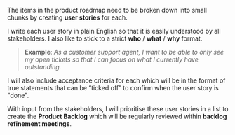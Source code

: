 The items in the product roadmap need to be broken down into small chunks by creating **user stories** for each.

I write each user story in plain English so that it is easily understood by all stakeholders. I also like to stick to a strict **who** / **what** / **why** format.

> **Example**: _As a customer support agent, I want to be able to only see my open tickets so that I can focus on what I currently have outstanding._

I will also include acceptance criteria for each which will be in the format of true statements that can be “ticked off” to confirm when the user story is "done".

With input from the stakeholders, I will prioritise these user stories in a list to create the **Product Backlog** which will be regularly reviewed within **backlog refinement meetings**.

